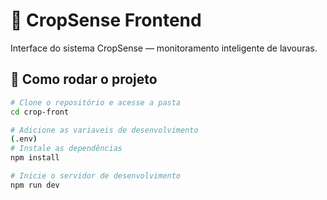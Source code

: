 # 🌿 CropSense Frontend

Interface do sistema CropSense — monitoramento inteligente de lavouras.

## 🚀 Como rodar o projeto

```bash
# Clone o repositório e acesse a pasta
cd crop-front

# Adicione as variaveis de desenvolvimento
(.env)
# Instale as dependências
npm install

# Inicie o servidor de desenvolvimento
npm run dev
```
